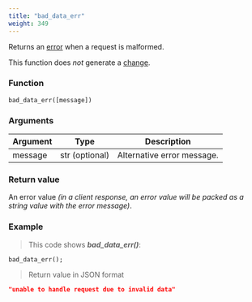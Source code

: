 ```yaml
---
title: "bad_data_err"
weight: 349
---
```


Returns an [error](../../data-types/error) when a request is malformed.

This function does *not* generate a [change](../../overview/changes).

### Function

`bad_data_err([message])`

### Arguments

Argument | Type | Description
-------- | ---- | -----------
message | str (optional) | Alternative error message.

### Return value

An error value *(in a client response, an error value will be packed as a string value with the error message)*.

### Example

> This code shows ***bad_data_err()***:

```thingsdb,json_response
bad_data_err();
```

> Return value in JSON format

```json
"unable to handle request due to invalid data"
```
